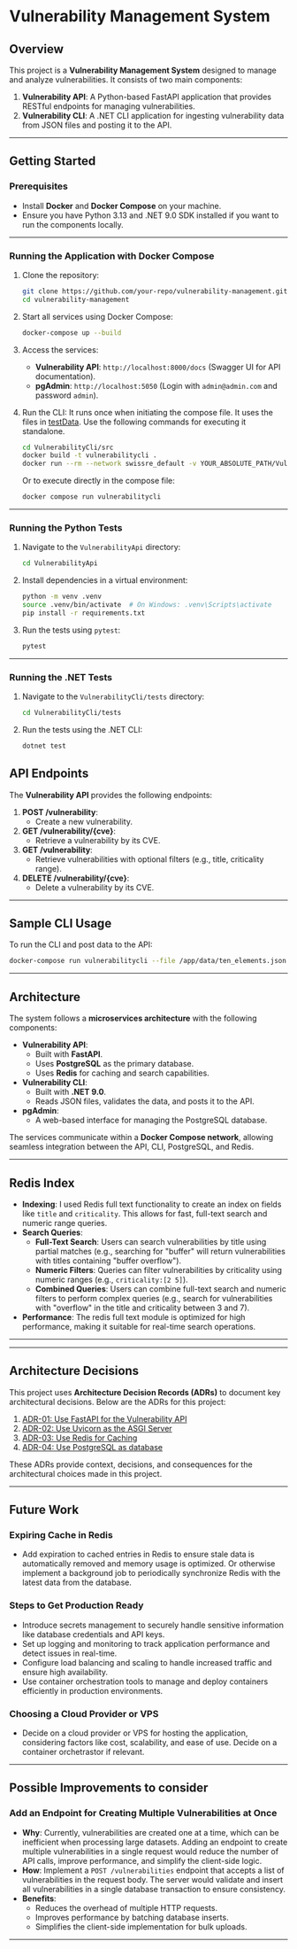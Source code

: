 # Vulnerability Management System

## Overview

This project is a **Vulnerability Management System** designed to manage and analyze vulnerabilities. It consists of two main components:

1. **Vulnerability API**: A Python-based FastAPI application that provides RESTful endpoints for managing vulnerabilities.
2. **Vulnerability CLI**: A .NET CLI application for ingesting vulnerability data from JSON files and posting it to the API.

---

## Getting Started

### Prerequisites

- Install **Docker** and **Docker Compose** on your machine.
- Ensure you have Python 3.13 and .NET 9.0 SDK installed if you want to run the components locally.

---

### Running the Application with Docker Compose

1. Clone the repository:
   ```bash
   git clone https://github.com/your-repo/vulnerability-management.git
   cd vulnerability-management
   ```
2. Start all services using Docker Compose:

   ```bash
   docker-compose up --build
   ```

3. Access the services:
   - **Vulnerability API**: `http://localhost:8000/docs` (Swagger UI for API documentation).
   - **pgAdmin**: `http://localhost:5050` (Login with `admin@admin.com` and password `admin`).
4. Run the CLI:
   It runs once when initiating the compose file. It uses the files in [testData](VulnerabilityCli\src\VulnerabilityCli\test-data). Use the following commands for executing it standalone.

   ```bash
   cd VulnerabilityCli/src
   docker build -t vulnerabilitycli .
   docker run --rm --network swissre_default -v YOUR_ABSOLUTE_PATH/VulnerabilityCli/src/VulnerabilityCli/test-data:/app/data vulnerabilitycli --file /app/data/ten_elements.json --url http://vulnerabilityapi:8000
   ```

   Or to execute directly in the compose file:

   ```bash
   docker compose run vulnerabilitycli
   ```

---

### Running the Python Tests

1. Navigate to the `VulnerabilityApi` directory:

   ```bash
   cd VulnerabilityApi
   ```

2. Install dependencies in a virtual environment:

   ```bash
   python -m venv .venv
   source .venv/bin/activate  # On Windows: .venv\Scripts\activate
   pip install -r requirements.txt
   ```

3. Run the tests using `pytest`:
   ```bash
   pytest
   ```

---

### Running the .NET Tests

1. Navigate to the `VulnerabilityCli/tests` directory:

   ```bash
   cd VulnerabilityCli/tests
   ```

2. Run the tests using the .NET CLI:
   ```bash
   dotnet test
   ```

## API Endpoints

The **Vulnerability API** provides the following endpoints:

1. **POST /vulnerability**:
   - Create a new vulnerability.
2. **GET /vulnerability/{cve}**:
   - Retrieve a vulnerability by its CVE.
3. **GET /vulnerability**:
   - Retrieve vulnerabilities with optional filters (e.g., title, criticality range).
4. **DELETE /vulnerability/{cve}**:
   - Delete a vulnerability by its CVE.

---

## Sample CLI Usage

To run the CLI and post data to the API:

```bash
docker-compose run vulnerabilitycli --file /app/data/ten_elements.json --url http://vulnerabilityapi:8000
```

---

## Architecture

The system follows a **microservices architecture** with the following components:

- **Vulnerability API**:
  - Built with **FastAPI**.
  - Uses **PostgreSQL** as the primary database.
  - Uses **Redis** for caching and search capabilities.
- **Vulnerability CLI**:
  - Built with **.NET 9.0**.
  - Reads JSON files, validates the data, and posts it to the API.
- **pgAdmin**:
  - A web-based interface for managing the PostgreSQL database.

The services communicate within a **Docker Compose network**, allowing seamless integration between the API, CLI, PostgreSQL, and Redis.

---

## Redis Index

- **Indexing**: I used Redis full text functionality to create an index on fields like `title` and `criticality`. This allows for fast, full-text search and numeric range queries.
- **Search Queries**:
  - **Full-Text Search**: Users can search vulnerabilities by title using partial matches (e.g., searching for "buffer" will return vulnerabilities with titles containing "buffer overflow").
  - **Numeric Filters**: Queries can filter vulnerabilities by criticality using numeric ranges (e.g., `criticality:[2 5]`).
  - **Combined Queries**: Users can combine full-text search and numeric filters to perform complex queries (e.g., search for vulnerabilities with "overflow" in the title and criticality between 3 and 7).
- **Performance**: The redis full text module is optimized for high performance, making it suitable for real-time search operations.

---

---

## Architecture Decisions

This project uses **Architecture Decision Records (ADRs)** to document key architectural decisions. Below are the ADRs for this project:

1. [ADR-01: Use FastAPI for the Vulnerability API](adr/01_fastapi_for_vulnerabilities_api.md)
2. [ADR-02: Use Uvicorn as the ASGI Server](adr/02_uvicorn_as_asgi_server.md)
3. [ADR-03: Use Redis for Caching](adr/03_redis_for_cache.md)
4. [ADR-04: Use PostgreSQL as database](adr/04_postgresql_as_database.md)

These ADRs provide context, decisions, and consequences for the architectural choices made in this project.

---

## Future Work

### Expiring Cache in Redis

- Add expiration to cached entries in Redis to ensure stale data is automatically removed and memory usage is optimized. Or otherwise implement a background job to periodically synchronize Redis with the latest data from the database.

### Steps to Get Production Ready

- Introduce secrets management to securely handle sensitive information like database credentials and API keys.
- Set up logging and monitoring to track application performance and detect issues in real-time.
- Configure load balancing and scaling to handle increased traffic and ensure high availability.
- Use container orchestration tools to manage and deploy containers efficiently in production environments.

### Choosing a Cloud Provider or VPS

- Decide on a cloud provider or VPS for hosting the application, considering factors like cost, scalability, and ease of use. Decide on a container orchetrastor if relevant.

---

## Possible Improvements to consider

### Add an Endpoint for Creating Multiple Vulnerabilities at Once

- **Why**: Currently, vulnerabilities are created one at a time, which can be inefficient when processing large datasets. Adding an endpoint to create multiple vulnerabilities in a single request would reduce the number of API calls, improve performance, and simplify the client-side logic.
- **How**: Implement a `POST /vulnerabilities` endpoint that accepts a list of vulnerabilities in the request body. The server would validate and insert all vulnerabilities in a single database transaction to ensure consistency.
- **Benefits**:
  - Reduces the overhead of multiple HTTP requests.
  - Improves performance by batching database inserts.
  - Simplifies the client-side implementation for bulk uploads.

---

